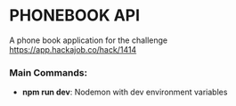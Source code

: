 # PHONEBOOK API
A phone book application for the challenge https://app.hackajob.co/hack/1414

### Main Commands:
- **npm run dev**: Nodemon with dev environment variables
